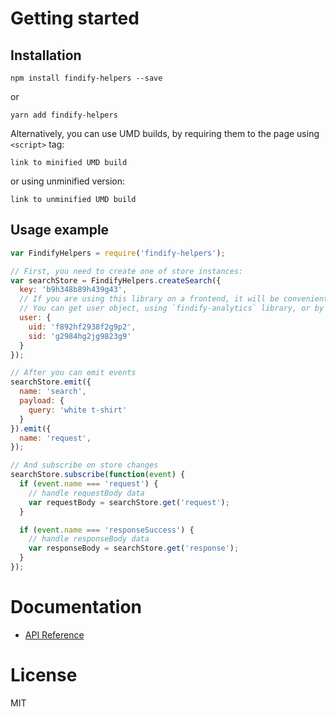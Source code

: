# Getting started
## Installation
```
npm install findify-helpers --save
```
or
```
yarn add findify-helpers
```
Alternatively, you can use UMD builds, by requiring them to the page using `<script>` tag:
```
link to minified UMD build
```
or using unminified version:
```
link to unminified UMD build
```

## Usage example
```javascript
var FindifyHelpers = require('findify-helpers');

// First, you need to create one of store instances:
var searchStore = FindifyHelpers.createSearch({
  key: 'b9h348b89h439g43',
  // If you are using this library on a frontend, it will be convenient for you to provide user once on initialization.
  // You can get user object, using `findify-analytics` library, or by manually getting data from cookies:
  user: {
    uid: 'f892hf2938f2g9p2',
    sid: 'g2984hg2jg9823g9'
  }
});

// After you can emit events
searchStore.emit({
  name: 'search',
  payload: {
    query: 'white t-shirt'
  }
}).emit({
  name: 'request',
});

// And subscribe on store changes
searchStore.subscribe(function(event) {
  if (event.name === 'request') {
    // handle requestBody data
    var requestBody = searchStore.get('request');
  }

  if (event.name === 'responseSuccess') {
    // handle responseBody data
    var responseBody = searchStore.get('response');
  }
});
```

# Documentation
- [API Reference](https://findify.readme.io/reference#initialization)

# License
MIT
